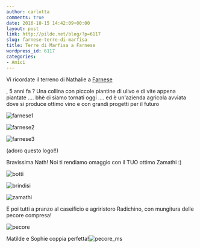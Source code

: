 ```yaml
---
author: carlotta
comments: true
date: 2016-10-15 14:42:09+00:00
layout: post
link: http://pilde.net/blog/?p=6117
slug: farnese-terre-di-marfisa
title: Terre di Marfisa a Farnese
wordpress_id: 6117
categories:
- Amici
---
```


Vi ricordate il terreno di Nathalie a [Farnese](http://pilde.net/blog/?p=2737)


, 5 anni fa ? Una collina con piccole piantine di ulivo e di vite appena piantate .... bhè ci siamo tornati oggi .... ed è un'azienda agricola avviata dove si produce ottimo vino e con grandi progetti per il futuro

![farnese1]({{baseurl}}/uploads/2016/12/farnese1.jpg)


 ![farnese2]({{baseurl}}/uploads/2016/12/farnese2.jpg)


 ![farnese3]({{baseurl}}/uploads/2016/12/farnese3.jpg)




(adoro questo logo!!)




Bravissima Nath! Noi ti rendiamo omaggio con il TUO ottimo Zamathi :)




![botti]({{baseurl}}/uploads/2016/12/botti.jpg)


 ![brindisi]({{baseurl}}/uploads/2016/12/brindisi.jpg)


 ![zamathi]({{baseurl}}/uploads/2016/12/zamathi.jpg)




E poi tutti a pranzo al caseificio e agriristoro Radichino, con mungitura delle pecore compresa!

![pecore]({{baseurl}}/uploads/2016/12/pecore.jpg)




Matilde e Sophie coppia perfetta!![pecore_ms]({{baseurl}}/uploads/2016/12/pecore_ms.jpg)





